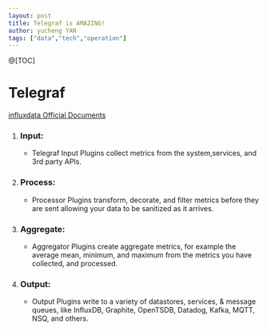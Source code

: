 ```yaml
---
layout: post
title: Telegraf is AMAZING!
author: yucheng YAN
tags: ["data","tech","operation"]
---  
```

@[TOC]  

# Telegraf   
[influxdata Official Documents](https://docs.influxdata.com/telegraf/v1.25/)  
1. ### Input:   
    - Telegraf Input Plugins collect metrics from the system,services, and 3rd party APIs.  
2. ### Process:  
    - Processor Plugins transform, decorate, and filter metrics before they are sent allowing your data to be sanitized as it arrives.
3. ### Aggregate:  
    - Aggregator Plugins create aggregate metrics, for example the average mean, minimum, and maximum from the metrics you have collected, and processed.  
4. ### Output:  
   - Output Plugins write to a variety of datastores, services, & message queues, like InfluxDB, Graphite, OpenTSDB, Datadog, Kafka, MQTT, NSQ, and others.
